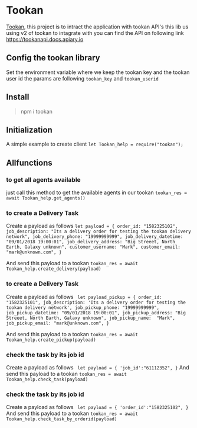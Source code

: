 # Tookan
[Tookan](https://gitlab.com/npm-package-jilabaji/tookan), this project is to intract the application with tookan API's 
this lib us using v2 of tookan to intagrate with you can find the API on following link https://tookanapi.docs.apiary.io

## Config the tookan library
Set the environment variable where we keep the tookan key and the tookan user id the params are following
`tookan_key` and `tookan_userid`

## Install
> npm  i  tookan

## Initialization
A simple example to create client
` let Tookan_help = require("tookan"); `

## Allfunctions
### to get all agents available
just call this method to get the available agents in our tookan
` tookan_res = await Tookan_help.get_agents() `

### to create a Delivery Task
Create a payload as follows
` let payload = {
        order_id: "1582325102",
        job_description: "Its a delivery order for testing the tookan delivery network",
        job_delivery_phone: "19999999999",
        job_delivery_datetime: "09/01/2018 19:00:01",
        job_delivery_address: "Big Streeet, North Earth, Galaxy unknown",
        customer_username: "Mark",
        customer_email: "mark@unknown.com",
    } `

And send this payload to a tookan
` tookan_res = await Tookan_help.create_delivery(payload) `

### to create a Delivery Task
Create a payload as follows
`  let payload_pickup = {
        order_id: "1582325101",
        job_description: 'Its a delivery order for testing the tookan delivery network',
        job_pickup_phone: "19999999999",
        job_pickup_datetime: "09/01/2018 19:00:01",
        job_pickup_address: "Big Streeet, North Earth, Galaxy unknown",
        job_pickup_name:  "Mark",
        job_pickup_email: "mark@unknown.com",
    } `

And send this payload to a tookan
` tookan_res = await Tookan_help.create_pickup(payload) `

### check the task by its job id
Create a payload as follows
`  let payload = {
        'job_id':"61112352",
    } `
And send this payload to a tookan
` tookan_res = await Tookan_help.check_task(payload) `

### check the task by its job id
Create a payload as follows
`  let payload = {
        'order_id':"1582325102",
    } `
And send this payload to a tookan
` tookan_res = await Tookan_help.check_task_by_orderid(payload) `